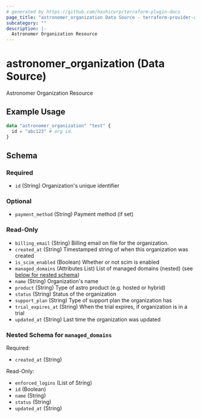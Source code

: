 ```yaml
---
# generated by https://github.com/hashicorp/terraform-plugin-docs
page_title: "astronomer_organization Data Source - terraform-provider-astronomer"
subcategory: ""
description: |-
  Astronomer Organization Resource
---
```


# astronomer_organization (Data Source)

Astronomer Organization Resource

## Example Usage

```terraform
data "astronomer_organization" "test" {
  id = "abc123" # org id. 
}
```

<!-- schema generated by tfplugindocs -->
## Schema

### Required

- `id` (String) Organization's unique identifier

### Optional

- `payment_method` (String) Payment method (if set)

### Read-Only

- `billing_email` (String) Billing email on file for the organization.
- `created_at` (String) Timestamped string of when this organization was created
- `is_scim_enabled` (Boolean) Whether or not scim is enabled
- `managed_domains` (Attributes List) List of managed domains (nested) (see [below for nested schema](#nestedatt--managed_domains))
- `name` (String) Organization's name
- `product` (String) Type of astro product (e.g. hosted or hybrid)
- `status` (String) Status of the organization
- `support_plan` (String) Type of support plan the organization has
- `trial_expires_at` (String) When the trial expires, if organization is in a trial
- `updated_at` (String) Last time the organization was updated

<a id="nestedatt--managed_domains"></a>
### Nested Schema for `managed_domains`

Required:

- `created_at` (String)

Read-Only:

- `enforced_logins` (List of String)
- `id` (Boolean)
- `name` (String)
- `status` (String)
- `updated_at` (String)
